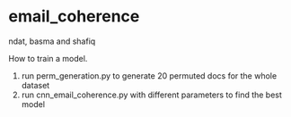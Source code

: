 # email_coherence

ndat, basma and shafiq 

How to train a model.
1. run perm_generation.py to generate 20 permuted docs for the whole dataset
2. run cnn_email_coherence.py with different parameters to find the best model


